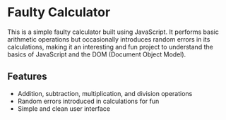 # Faulty Calculator

This is a simple faulty calculator built using JavaScript. It performs basic arithmetic operations but occasionally introduces random errors in its calculations, making it an interesting and fun project to understand the basics of JavaScript and the DOM (Document Object Model).

## Features

- Addition, subtraction, multiplication, and division operations
- Random errors introduced in calculations for fun
- Simple and clean user interface
